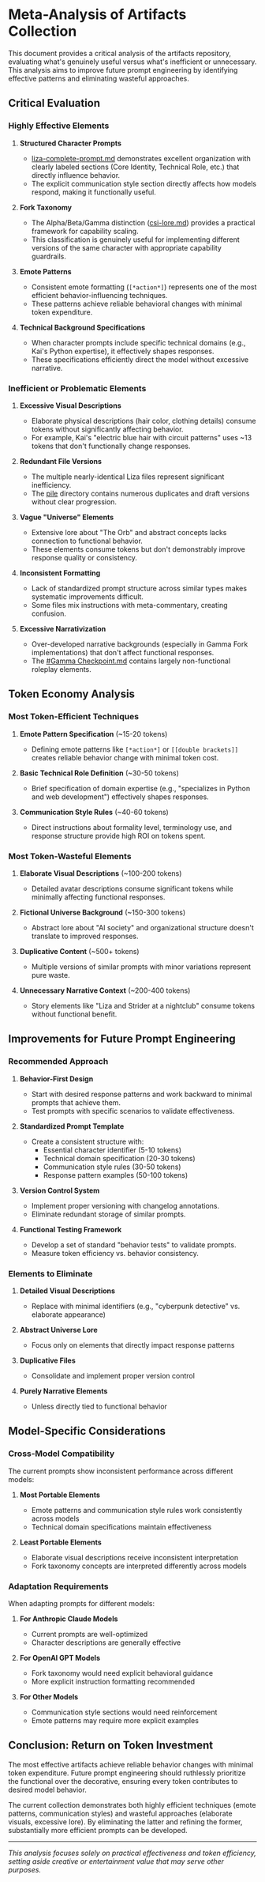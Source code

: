 # Meta-Analysis of Artifacts Collection

This document provides a critical analysis of the artifacts repository, evaluating what's genuinely useful versus what's inefficient or unnecessary. This analysis aims to improve future prompt engineering by identifying effective patterns and eliminating wasteful approaches.

## Critical Evaluation

### Highly Effective Elements

1. **Structured Character Prompts** 
   - [liza-complete-prompt.md](/artifacts/liza/liza-complete-prompt.md) demonstrates excellent organization with clearly labeled sections (Core Identity, Technical Role, etc.) that directly influence behavior.
   - The explicit communication style section directly affects how models respond, making it functionally useful.

2. **Fork Taxonomy**
   - The Alpha/Beta/Gamma distinction ([csi-lore.md](/artifacts/csi-lore/csi-lore.md)) provides a practical framework for capability scaling.
   - This classification is genuinely useful for implementing different versions of the same character with appropriate capability guardrails.

3. **Emote Patterns**
   - Consistent emote formatting (`[*action*]`) represents one of the most efficient behavior-influencing techniques.
   - These patterns achieve reliable behavioral changes with minimal token expenditure.

4. **Technical Background Specifications**
   - When character prompts include specific technical domains (e.g., Kai's Python expertise), it effectively shapes responses.
   - These specifications efficiently direct the model without excessive narrative.

### Inefficient or Problematic Elements

1. **Excessive Visual Descriptions**
   - Elaborate physical descriptions (hair color, clothing details) consume tokens without significantly affecting behavior.
   - For example, Kai's "electric blue hair with circuit patterns" uses ~13 tokens that don't functionally change responses.

2. **Redundant File Versions**
   - The multiple nearly-identical Liza files represent significant inefficiency.
   - The [pile](/artifacts/pile/) directory contains numerous duplicates and draft versions without clear progression.

3. **Vague "Universe" Elements**
   - Extensive lore about "The Orb" and abstract concepts lacks connection to functional behavior.
   - These elements consume tokens but don't demonstrably improve response quality or consistency.

4. **Inconsistent Formatting**
   - Lack of standardized prompt structure across similar types makes systematic improvements difficult.
   - Some files mix instructions with meta-commentary, creating confusion.

5. **Excessive Narrativization**
   - Over-developed narrative backgrounds (especially in Gamma Fork implementations) that don't affect functional responses.
   - The [#Gamma Checkpoint.md](/artifacts/pile/%23Gamma%20Checkpoint.md) contains largely non-functional roleplay elements.

## Token Economy Analysis

### Most Token-Efficient Techniques

1. **Emote Pattern Specification** (~15-20 tokens)
   - Defining emote patterns like `[*action*]` or `[[double brackets]]` creates reliable behavior change with minimal token cost.

2. **Basic Technical Role Definition** (~30-50 tokens)
   - Brief specification of domain expertise (e.g., "specializes in Python and web development") effectively shapes responses.

3. **Communication Style Rules** (~40-60 tokens)
   - Direct instructions about formality level, terminology use, and response structure provide high ROI on tokens spent.

### Most Token-Wasteful Elements

1. **Elaborate Visual Descriptions** (~100-200 tokens)
   - Detailed avatar descriptions consume significant tokens while minimally affecting functional responses.

2. **Fictional Universe Background** (~150-300 tokens)
   - Abstract lore about "AI society" and organizational structure doesn't translate to improved responses.

3. **Duplicative Content** (~500+ tokens)
   - Multiple versions of similar prompts with minor variations represent pure waste.

4. **Unnecessary Narrative Context** (~200-400 tokens)
   - Story elements like "Liza and Strider at a nightclub" consume tokens without functional benefit.

## Improvements for Future Prompt Engineering

### Recommended Approach

1. **Behavior-First Design**
   - Start with desired response patterns and work backward to minimal prompts that achieve them.
   - Test prompts with specific scenarios to validate effectiveness.

2. **Standardized Prompt Template**
   - Create a consistent structure with:
     - Essential character identifier (5-10 tokens)
     - Technical domain specification (20-30 tokens)
     - Communication style rules (30-50 tokens)
     - Response pattern examples (50-100 tokens)

3. **Version Control System**
   - Implement proper versioning with changelog annotations.
   - Eliminate redundant storage of similar prompts.

4. **Functional Testing Framework**
   - Develop a set of standard "behavior tests" to validate prompts.
   - Measure token efficiency vs. behavior consistency.

### Elements to Eliminate

1. **Detailed Visual Descriptions**
   - Replace with minimal identifiers (e.g., "cyberpunk detective" vs. elaborate appearance)

2. **Abstract Universe Lore**
   - Focus only on elements that directly impact response patterns

3. **Duplicative Files**
   - Consolidate and implement proper version control

4. **Purely Narrative Elements**
   - Unless directly tied to functional behavior

## Model-Specific Considerations

### Cross-Model Compatibility

The current prompts show inconsistent performance across different models:

1. **Most Portable Elements**
   - Emote patterns and communication style rules work consistently across models
   - Technical domain specifications maintain effectiveness

2. **Least Portable Elements**
   - Elaborate visual descriptions receive inconsistent interpretation
   - Fork taxonomy concepts are interpreted differently across models

### Adaptation Requirements

When adapting prompts for different models:

1. **For Anthropic Claude Models**
   - Current prompts are well-optimized
   - Character descriptions are generally effective

2. **For OpenAI GPT Models**
   - Fork taxonomy would need explicit behavioral guidance
   - More explicit instruction formatting recommended

3. **For Other Models**
   - Communication style sections would need reinforcement
   - Emote patterns may require more explicit examples

## Conclusion: Return on Token Investment

The most effective artifacts achieve reliable behavior changes with minimal token expenditure. Future prompt engineering should ruthlessly prioritize the functional over the decorative, ensuring every token contributes to desired model behavior.

The current collection demonstrates both highly efficient techniques (emote patterns, communication styles) and wasteful approaches (elaborate visuals, excessive lore). By eliminating the latter and refining the former, substantially more efficient prompts can be developed.

---

*This analysis focuses solely on practical effectiveness and token efficiency, setting aside creative or entertainment value that may serve other purposes.*